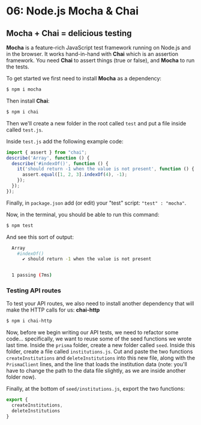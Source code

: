 # 06: Node.js Mocha & Chai

## Mocha + Chai = delicious testing

**Mocha** is a feature-rich JavaScript test framework running on Node.js and in the browser. It works hand-in-hand with **Chai** which is an assertion framework. You need **Chai** to assert things (true or false), and **Mocha** to run the tests.

To get started we first need to install **Mocha** as a dependency:

```bash
$ npm i mocha
```

Then install **Chai**:

```bash
$ npm i chai
```

Then we'll create a new folder in the root called `test` and put a file inside called `test.js`.

Inside `test.js` add the following example code:

```js
import { assert } from "chai";
describe('Array', function () {
  describe('#indexOf()', function () {
    it('should return -1 when the value is not present', function () {
      assert.equal([1, 2, 3].indexOf(4), -1);
    });
  });
});
```

Finally, in `package.json` add (or edit) your "test" script: `"test" : "mocha"`.

Now, in the terminal, you should be able to run this command:

```bash
$ npm test
```

And see this sort of output:

```bash
  Array
    #indexOf()
      ✔ should return -1 when the value is not present


  1 passing (7ms)
```

### Testing API routes

To test your API routes, we also need to install another dependency that will make the HTTP calls for us: **chai-http**

```bash
$ npm i chai-http
```

Now, before we begin writing our API tests, we need to refactor some code... specifically, we want to reuse some of the seed functions we wrote last time. Inside the `prisma` folder, create a new folder called `seed`. Inside this folder, create a file called `institutions.js`. Cut and paste the two functions `createInstitutions` and `deleteInstitutions` into this new file, along with the `PrismaClient` lines, and the line that loads the institution data (note: you'll have to change the path to the data file slightly, as we are inside another folder now).

Finally, at the bottom of `seed/institutions.js`, export the two functions:

```js
export {
  createInstitutions,
  deleteInstitutions
}
```
